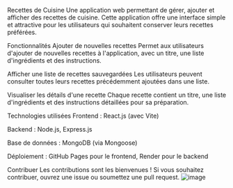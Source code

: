 Recettes de Cuisine
Une application web permettant de gérer, ajouter et afficher des recettes de cuisine. Cette application offre une interface simple et attractive pour les utilisateurs qui souhaitent conserver leurs recettes préférées.

Fonctionnalités
Ajouter de nouvelles recettes
Permet aux utilisateurs d'ajouter de nouvelles recettes à l'application, avec un titre, une liste d'ingrédients et des instructions.

Afficher une liste de recettes sauvegardées
Les utilisateurs peuvent consulter toutes leurs recettes précédemment ajoutées dans une liste.

Visualiser les détails d'une recette
Chaque recette contient un titre, une liste d'ingrédients et des instructions détaillées pour sa préparation.

Technologies utilisées
Frontend : React.js (avec Vite)

Backend : Node.js, Express.js

Base de données : MongoDB (via Mongoose)

Déploiement : GitHub Pages pour le frontend, Render pour le backend 


Contribuer
Les contributions sont les bienvenues ! Si vous souhaitez contribuer, ouvrez une issue ou soumettez une pull request.
![image](https://github.com/user-attachments/assets/5e2c74f1-55e7-4f75-a82a-84b4b80db4a3)
